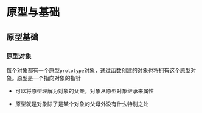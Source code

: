 # 原型与基础

## 原型基础

### 原型对象

每个对象都有一个原型`prototype`对象，通过函数创建的对象也将拥有这个原型对象。原型是一个指向对象的指针

- 可以将原型理解为对象的父亲，对象从原型对象继承来属性

- 原型就是对象除了是某个对象的父母外没有什么特别之处
